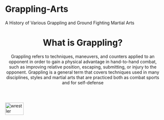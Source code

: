 # Grappling-Arts
A History of Various Grappling and Ground Fighting Martial Arts


<header>
    <h1>What is Grappling?</h1>
        <p>Grappling refers to techniques, maneuvers, and counters applied to an opponent in order to gain a physical advantage in hand-to-hand combat, such as improving relative position, escaping, submitting, or injury to the opponent. Grappling is a general term that covers techniques used in many disciplines, styles and martial arts that are practiced both as combat sports and for self-defense</p>
  </header>
  
  <img src="http://madisongoldenknightswrestling.com/wp-content/uploads/2014/03/Take-the-Five.jpg" alt="wrestler suplex" style="width:60px;height:40px;">
